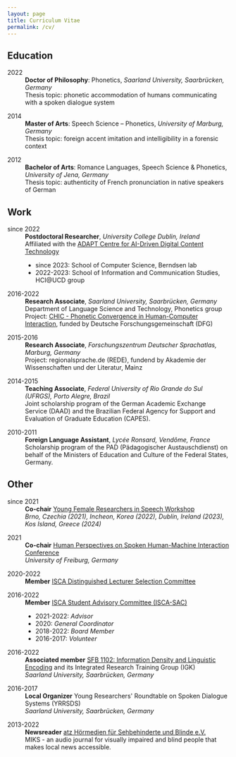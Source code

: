```yaml
---
layout: page
title: Curriculum Vitae
permalink: /cv/
---
```


## Education

<dl>
	<dt>2022</dt>	
	<dd><strong>Doctor of Philosophy</strong>: Phonetics, <em>Saarland University, Saarbrücken, Germany</em><br>
	Thesis topic: phonetic accommodation of humans communicating with a spoken dialogue system</dd>
</dl>

<dl>
	<dt>2014</dt>	
	<dd><strong>Master of Arts</strong>: Speech Science – Phonetics, <em>University of Marburg, Germany</em><br>
	Thesis topic: foreign accent imitation and intelligibility in a forensic context</dd>
</dl>

<dl>
	<dt>2012</dt>	
	<dd><strong>Bachelor of Arts</strong>: Romance Languages, Speech Science & Phonetics, <em>University of Jena, Germany</em><br>
	Thesis topic: authenticity of French pronunciation in native speakers of German</dd>
	
</dl>


## Work

<dl>
	<dt>since 2022</dt>	
	<dd><strong>Postdoctoral Researcher</strong>, <em>University College Dublin, Ireland</em><br>
	Affiliated with the <a href="https://www.adaptcentre.ie/" target="_blank" rel="noopener">ADAPT Centre for AI-Driven Digital Content Technology</a>
	<ul>
		<li>since 2023: School of Computer Science, Berndsen lab</li>
		<li>2022-2023: School of Information and Communication Studies, HCI@UCD group</li>
	</ul>
	</dd>
</dl>

<dl>
	<dt>2016-2022</dt>	
	<dd><strong>Research Associate</strong>, <em>Saarland University, Saarbrücken, Germany</em><br>
	Department of Language Science and Technology, Phonetics group<br>
	Project: <a href="https://ioonaa.github.io/chicproject/" target="_blank" rel="noopener">CHIC - Phonetic Convergence in Human-Computer Interaction</a>, funded by Deutsche Forschungsgemeinschaft (DFG)</dd>
</dl>

<dl>
	<dt>2015-2016</dt>	
	<dd><strong>Research Associate</strong>, <em>Forschungszentrum Deutscher Sprachatlas, Marburg, Germany</em><br>
	Project: regionalsprache.de (REDE), fundend by Akademie der Wissenschaften und der Literatur, Mainz</dd>
</dl>

<dl>
	<dt>2014-2015</dt>	
	<dd><strong>Teaching Associate</strong>, <em>Federal University of Rio Grande do Sul (UFRGS), Porto Alegre, Brazil</em><br>
	Joint scholarship program of the German Academic Exchange Service (DAAD) and the Brazilian Federal Agency for Support and Evaluation of Graduate Education (CAPES).</dd>
</dl>

<dl>
	<dt>2010-2011</dt>	
	<dd><strong>Foreign Language Assistant</strong>, <em>Lycée Ronsard, Vendôme, France</em><br>
	Scholarship program of the PAD (Pädagogischer Austauschdienst) on behalf of the Ministers of Education and Culture of the Federal States, Germany.</dd>
</dl>

## Other

<dl>
	<dt>since 2021</dt>	
	<dd><strong>Co-chair</strong>
	<a href="https://sites.google.com/view/yfrsw-2024" target="_blank" rel="noopener">Young Female Researchers in Speech Workshop</a><br>
	<em>Brno, Czechia (2021), Incheon, Korea (2022), Dublin, Ireland (2023), Kos Island, Greece (2024)</em></dd>
</dl>

<dl>
	<dt>2021</dt>	
	<dd><strong>Co-chair</strong>
	<a href="https://www.frias.uni-freiburg.de/de/veranstaltungen/nachwuchskonferenzen/SpoHuMa21" target="_blank" rel="noopener">Human Perspectives on Spoken Human-Machine Interaction Conference</a><br>
	<em>University of Freiburg, Germany</em></dd>
</dl>

<dl>
	<dt>2020-2022</dt>	
	<dd><strong>Member</strong> <a href="https://www.isca-speech.org/Distinguished-Lecturers" target="_blank" rel="noopener">ISCA Distinguished Lecturer Selection Committee</a></dd>
</dl>

<dl>
	<dt>2016-2022</dt>	
	<dd><strong>Member</strong> <a href="http://www.isca-students.org/sacweb/" target="_blank" rel="noopener">ISCA Student Advisory Committee (ISCA-SAC)</a>
		<ul>
			<li>2021-2022: <em>Advisor</em></li>
			<li>2020: <em>General Coordinator</em></li>
			<li>2018-2022: <em>Board Member</em></li>
			<li>2016-2017: <em>Volunteer</em></li>
		</ul>
	</dd>
	
</dl>

<dl>
	<dt>2016-2022</dt>	
	<dd><strong>Associated member</strong> <a href="http://www.sfb1102.uni-saarland.de/" target="_blank" rel="noopener">SFB 1102: Information Density and Linguistic Encoding</a> and its Integrated Research Training Group (IGK)<br>
	<em>Saarland University, Saarbrücken, Germany</em>
	</dd>
</dl>

<dl>
	<dt>2016-2017</dt>	
	<dd><strong>Local Organizer</strong>
	Young Researchers' Roundtable on Spoken Dialogue Systems (YRRSDS)<br>
	<em>Saarland University, Saarbrücken, Germany</em>
	</dd> 
</dl>

<dl>
	<dt>2013-2022</dt>	
	<dd><strong>Newsreader</strong>
	<a href="https://www.blindenzeitung.de/index.php/service/auskunft-2?eid=241" target="_blank" rel="noopener">atz Hörmedien für Sehbehinderte und Blinde e.V.</a><br>
	MIKS - an audio journal for visually impaired and blind people that makes local news accessible.
	</dd>
</dl>


